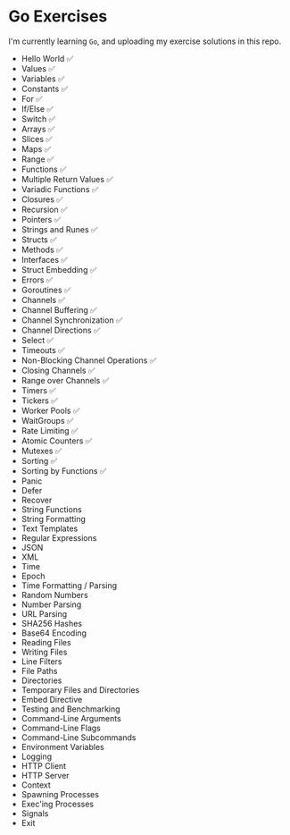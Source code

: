 # Go Exercises

I'm currently learning `Go`, and uploading my exercise solutions in this repo.

- Hello World ✅
- Values ✅
- Variables ✅
- Constants ✅
- For ✅
- If/Else ✅
- Switch ✅
- Arrays ✅
- Slices ✅
- Maps ✅
- Range ✅
- Functions ✅
- Multiple Return Values ✅
- Variadic Functions ✅
- Closures ✅
- Recursion ✅
- Pointers ✅
- Strings and Runes ✅
- Structs ✅
- Methods ✅
- Interfaces ✅
- Struct Embedding ✅
- Errors ✅
- Goroutines ✅
- Channels ✅
- Channel Buffering ✅
- Channel Synchronization ✅
- Channel Directions ✅
- Select ✅
- Timeouts ✅
- Non-Blocking Channel Operations ✅
- Closing Channels ✅
- Range over Channels ✅
- Timers ✅
- Tickers ✅
- Worker Pools ✅
- WaitGroups ✅
- Rate Limiting ✅
- Atomic Counters ✅
- Mutexes ✅
- Sorting ✅
- Sorting by Functions ✅
- Panic
- Defer
- Recover
- String Functions
- String Formatting
- Text Templates
- Regular Expressions
- JSON
- XML
- Time
- Epoch
- Time Formatting / Parsing
- Random Numbers
- Number Parsing
- URL Parsing
- SHA256 Hashes
- Base64 Encoding
- Reading Files
- Writing Files
- Line Filters
- File Paths
- Directories
- Temporary Files and Directories
- Embed Directive
- Testing and Benchmarking
- Command-Line Arguments
- Command-Line Flags
- Command-Line Subcommands
- Environment Variables
- Logging
- HTTP Client
- HTTP Server
- Context
- Spawning Processes
- Exec'ing Processes
- Signals
- Exit
